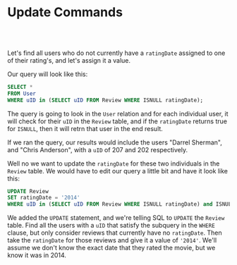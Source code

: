 # Update Commands

<br>
<br>

Let's find all users who do not currently have a `ratingDate` assigned to one of their rating's, and let's assign it a value.

Our query will look like this:

```sql
SELECT *
FROM User
WHERE uID in (SELECT uID FROM Review WHERE ISNULL ratingDate);
```

The query is going to look in the `User` relation and for each individual user, it will check for their `uID` in the `Review` table, and if the `ratingDate` returns true for `ISNULL`, then it will retrn that user in the end result.

If we ran the query, our results would include the users "Darrel Sherman", and "Chris Anderson", with a `uID` of 207 and 202 respectively.

Well no we want to update the `ratingDate` for these two individuals in the `Review` table. We would have to edit our query a little bit and have it look like this:

```sql
UPDATE Review
SET ratingDate = '2014'
WHERE uID in (SELECT uID FROM Review WHERE ISNULL ratingDate) and ISNULL ratingDate;
```

We added the `UPDATE` statement, and we're telling SQL to `UPDATE` the `Review` table. Find all the users with a `uID` that satisfy the subquery in the `WHERE` clause, but only consider reviews that currently have no `ratingDate`. Then take the `ratingDate` for those reviews and give it a value of `'2014'`. We'll assume we don't know the exact date that they rated the movie, but we know it was in 2014.
